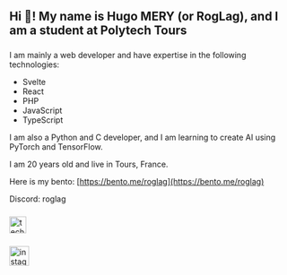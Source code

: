 <h2 align="left">Hi 👋! My name is Hugo MERY (or RogLag), and I am a student at Polytech Tours</h2>

###

I am mainly a web developer and have expertise in the following technologies:
- Svelte
- React
- PHP
- JavaScript
- TypeScript

I am also a Python and C developer, and I am learning to create AI using PyTorch and TensorFlow.

I am 20 years old and live in Tours, France.

Here is my bento: [https://bento.me/roglag](https://bento.me/roglag)

Discord: roglag

###

<div align="left">
  <img src="https://skillicons.dev/icons?i=svelte,react,php,js,ts,python,c" height="30" alt="technologies logos" />
</div>

###

<div align="left">
  <a href="https://www.instagram.com/hugo.mery01" style="text-decoration: none;" target="_blank">
    <img src="https://img.shields.io/static/v1?message=Instagram&logo=instagram&label=&color=E4405F&logoColor=white&labelColor=&style=for-the-badge" height="35" alt="instagram logo" />
  </a>
</div>
